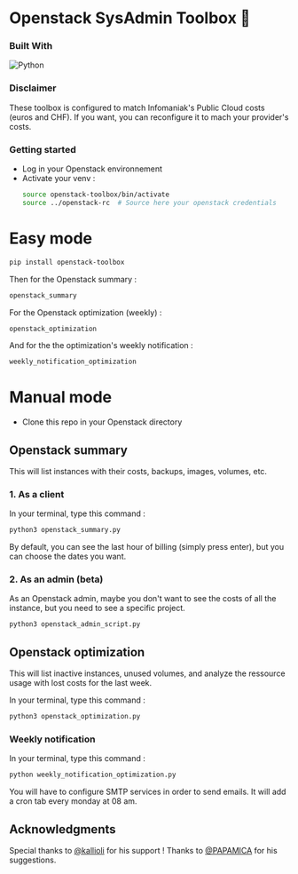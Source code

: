 # Openstack SysAdmin Toolbox 🧰

### Built With

![Python](https://img.shields.io/badge/python-3670A0?style=for-the-badge&logo=python&logoColor=ffdd54)

### Disclaimer

These toolbox is configured to match Infomaniak's Public Cloud costs (euros and CHF). If you want, you can reconfigure it to mach your provider's costs.

<!-- GETTING STARTED -->
### Getting started

* Log in your Openstack environnement
* Activate your venv : 
  ```sh
  source openstack-toolbox/bin/activate
  source ../openstack-rc  # Source here your openstack credentials
  ```

# Easy mode 

  ```sh
  pip install openstack-toolbox
  ```

Then for the Openstack summary :

  ```sh
  openstack_summary
  ```

For the Openstack optimization (weekly) :

  ```sh
  openstack_optimization
  ```

And for the the optimization's weekly notification :

  ```sh
  weekly_notification_optimization
  ```

# Manual mode

* Clone this repo in your Openstack directory

## Openstack summary 

This will list instances with their costs, backups, images, volumes, etc.

### 1. As a client

In your terminal, type this command : 
  ```sh
  python3 openstack_summary.py
  ```

By default, you can see the last hour of billing (simply press enter), but you can choose the dates you want.

### 2. As an admin (beta)

As an Openstack admin, maybe you don't want to see the costs of all the instance, but you need to see a specific project.
  ```sh
  python3 openstack_admin_script.py
  ```

## Openstack optimization

This will list inactive instances, unused volumes, and analyze the ressource usage with lost costs for the last week.

In your terminal, type this command : 
  ```sh
  python3 openstack_optimization.py
  ```

### Weekly notification

In your terminal, type this command : 
  ```sh
  python weekly_notification_optimization.py
  ```

You will have to configure SMTP services in order to send emails.
It will add a cron tab every monday at 08 am.

<!-- ACKNOWLEDGMENTS -->
## Acknowledgments

Special thanks to [@kallioli](https://github.com/kallioli) for his support !
Thanks to [@PAPAMICA](https://github.com/PAPAMICA) for his suggestions.